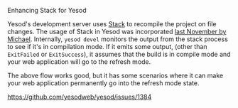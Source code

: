 Enhancing Stack for Yesod

Yesod's development server uses [Stack](http://haskellstack.org/) to
recompile the project on file changes. The usage of Stack in Yesod was
incorporated
[last November by Michael](http://www.yesodweb.com/blog/2016/11/new-yesod-devel-server). Internally,
`yesod devel` monitors the output from the stack process to see if
it's in compilation mode. If it emits some output, (other than
`ExitFailed` or `ExitSuccess`), it assumes that the build is in
compile mode and your web application will go to the refresh mode.

The above flow works good, but it has some scenarios where it can make
your web application permanently go into the refresh mode state. 



https://github.com/yesodweb/yesod/issues/1384
